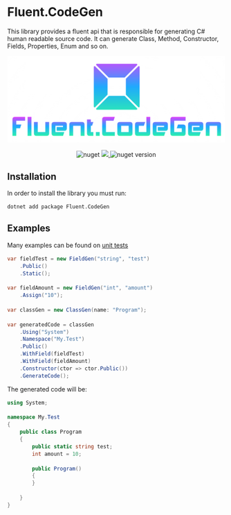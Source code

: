 # Fluent.CodeGen

This library provides a fluent api that is responsible for generating C# human readable source code. It can generate Class, Method, Constructor, Fields, Properties, Enum and so on.

<p align="center">
  <img src="resources/header.png">
</p>
<p align="center">
    <img alt="nuget" src="https://img.shields.io/nuget/dt/Fluent.CodeGen.svg">
    <a href="https://app.codacy.com?utm_source=gh&utm_medium=referral&utm_content=&utm_campaign=Badge_grade">
        <img src="https://app.codacy.com/project/badge/Grade/557bd5392ade4dcc89cd810df48ba103"/>
    </a>
    <img alt="nuget version" src="https://img.shields.io/nuget/v/Fluent.CodeGen.svg">
</p>


## Installation

In order to install the library you must run:

```sh
dotnet add package Fluent.CodeGen
```

## Examples

Many examples can be found on [unit tests](https://github.com/Alanep0922/Fluent.CodeGen/tree/main/Fluent.CodeGen.Tests)

```csharp
var fieldTest = new FieldGen("string", "test")
    .Public()
    .Static();

var fieldAmount = new FieldGen("int", "amount")
    .Assign("10");

var classGen = new ClassGen(name: "Program");

var generatedCode = classGen
    .Using("System")
    .Namespace("My.Test")
    .Public()
    .WithField(fieldTest)
    .WithField(fieldAmount)
    .Constructor(ctor => ctor.Public())
    .GenerateCode();
```

The generated code will be:

```csharp
using System;

namespace My.Test
{
    public class Program
    {
        public static string test;
        int amount = 10;

        public Program()
        {
        }

    }
}
```
